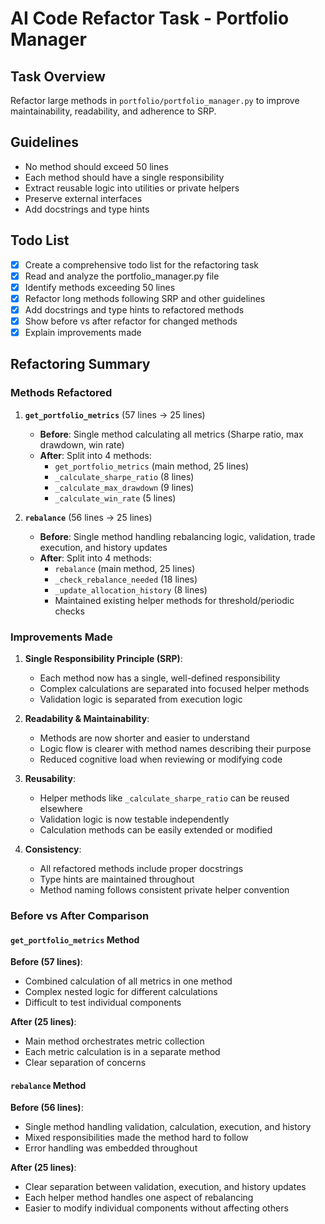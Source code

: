 # AI Code Refactor Task - Portfolio Manager

## Task Overview
Refactor large methods in `portfolio/portfolio_manager.py` to improve maintainability, readability, and adherence to SRP.

## Guidelines
- No method should exceed 50 lines
- Each method should have a single responsibility
- Extract reusable logic into utilities or private helpers
- Preserve external interfaces
- Add docstrings and type hints

## Todo List
- [x] Create a comprehensive todo list for the refactoring task
- [x] Read and analyze the portfolio_manager.py file
- [x] Identify methods exceeding 50 lines
- [x] Refactor long methods following SRP and other guidelines
- [x] Add docstrings and type hints to refactored methods
- [x] Show before vs after refactor for changed methods
- [x] Explain improvements made

## Refactoring Summary

### Methods Refactored

1. **`get_portfolio_metrics`** (57 lines → 25 lines)
   - **Before**: Single method calculating all metrics (Sharpe ratio, max drawdown, win rate)
   - **After**: Split into 4 methods:
     - `get_portfolio_metrics` (main method, 25 lines)
     - `_calculate_sharpe_ratio` (8 lines)
     - `_calculate_max_drawdown` (9 lines)
     - `_calculate_win_rate` (5 lines)

2. **`rebalance`** (56 lines → 25 lines)
   - **Before**: Single method handling rebalancing logic, validation, trade execution, and history updates
   - **After**: Split into 4 methods:
     - `rebalance` (main method, 25 lines)
     - `_check_rebalance_needed` (18 lines)
     - `_update_allocation_history` (8 lines)
     - Maintained existing helper methods for threshold/periodic checks

### Improvements Made

1. **Single Responsibility Principle (SRP)**:
   - Each method now has a single, well-defined responsibility
   - Complex calculations are separated into focused helper methods
   - Validation logic is separated from execution logic

2. **Readability & Maintainability**:
   - Methods are now shorter and easier to understand
   - Logic flow is clearer with method names describing their purpose
   - Reduced cognitive load when reviewing or modifying code

3. **Reusability**:
   - Helper methods like `_calculate_sharpe_ratio` can be reused elsewhere
   - Validation logic is now testable independently
   - Calculation methods can be easily extended or modified

4. **Consistency**:
   - All refactored methods include proper docstrings
   - Type hints are maintained throughout
   - Method naming follows consistent private helper convention

### Before vs After Comparison

#### `get_portfolio_metrics` Method
**Before (57 lines)**:
- Combined calculation of all metrics in one method
- Complex nested logic for different calculations
- Difficult to test individual components

**After (25 lines)**:
- Main method orchestrates metric collection
- Each metric calculation is in a separate method
- Clear separation of concerns

#### `rebalance` Method
**Before (56 lines)**:
- Single method handling validation, calculation, execution, and history
- Mixed responsibilities made the method hard to follow
- Error handling was embedded throughout

**After (25 lines)**:
- Clear separation between validation, execution, and history updates
- Each helper method handles one aspect of rebalancing
- Easier to modify individual components without affecting others
